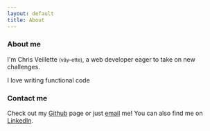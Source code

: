 ```yaml
---
layout: default
title: About
---
```


### About me 

I'm Chris Veillette <small>(vāy-ette)</small>, a web developer eager to take on new challenges. 

I love writing functional code 


### Contact me
Check out my [Github][] page or just <a target="_blank" href="mailto:chris_veillette@gmail.com"> email</a> me! You can also find me on [LinkedIn][].

  [github]: http://www.github.com/chrisvbot
  [linkedin]: http://linkedin.com/in/chris-veillette
